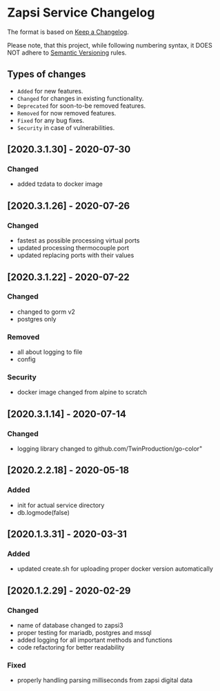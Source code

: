 # Zapsi Service Changelog

The format is based on [Keep a Changelog](http://keepachangelog.com/en/1.0.0/).

Please note, that this project, while following numbering syntax, it DOES NOT
adhere to [Semantic Versioning](http://semver.org/spec/v2.0.0.html) rules.

## Types of changes

* ```Added``` for new features.
* ```Changed``` for changes in existing functionality.
* ```Deprecated``` for soon-to-be removed features.
* ```Removed``` for now removed features.
* ```Fixed``` for any bug fixes.
* ```Security``` in case of vulnerabilities.

## [2020.3.1.30] - 2020-07-30

### Changed
- added tzdata to docker image

## [2020.3.1.26] - 2020-07-26

### Changed
- fastest as possible processing virtual ports
- updated processing thermocouple port
- updated replacing ports with their values

## [2020.3.1.22] - 2020-07-22

### Changed
- changed to gorm v2
- postgres only

### Removed
- all about logging to file
- config

### Security
- docker image changed from alpine to scratch

## [2020.3.1.14] - 2020-07-14

### Changed
- logging library changed to github.com/TwinProduction/go-color"

## [2020.2.2.18] - 2020-05-18

### Added
- init for actual service directory
- db.logmode(false)

## [2020.1.3.31] - 2020-03-31

### Added
- updated create.sh for uploading proper docker version automatically

## [2020.1.2.29] - 2020-02-29

### Changed
- name of database changed to zapsi3
- proper testing for mariadb, postgres and mssql
- added logging for all important methods and functions
- code refactoring for better readability

### Fixed
- properly handling parsing milliseconds from zapsi digital data